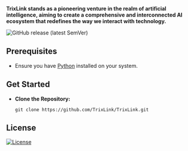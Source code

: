 **TrixLink stands as a pioneering venture in the realm of artificial intelligence, aiming to create a comprehensive and interconnected AI ecosystem that redefines the way we interact with technology.**

![GitHub release (latest SemVer)](https://img.shields.io/github/v/releaseTrixLink/TrixLinks)

## Prerequisites
- Ensure you have [Python](https://www.python.org/downloads/) installed on your system.

## Get Started
- **Clone the Repository:**
   ```
   git clone https://github.com/TrixLink/TrixLink.git
   ```

## License
[![License](https://img.shields.io/badge/license-Apache2.0-blue.svg)](LICENSE)
